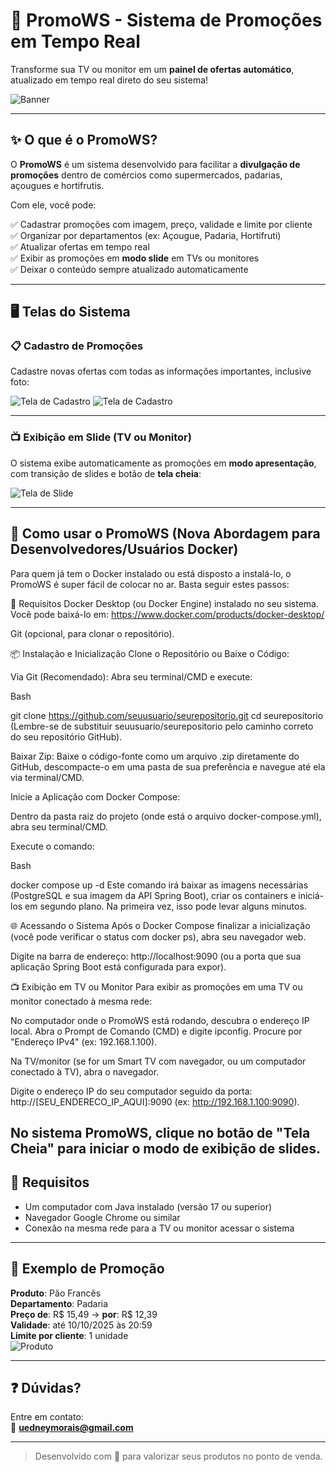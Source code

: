 # 🛒 PromoWS - Sistema de Promoções em Tempo Real

Transforme sua TV ou monitor em um **painel de ofertas automático**, atualizado em tempo real direto do seu sistema!

![Banner](docs/img/banner-promows.png)

---

## ✨ O que é o PromoWS?

O **PromoWS** é um sistema desenvolvido para facilitar a **divulgação de promoções** dentro de comércios como supermercados, padarias, açougues e hortifrutis.

Com ele, você pode:

✅ Cadastrar promoções com imagem, preço, validade e limite por cliente  
✅ Organizar por departamentos (ex: Açougue, Padaria, Hortifruti)  
✅ Atualizar ofertas em tempo real  
✅ Exibir as promoções em **modo slide** em TVs ou monitores  
✅ Deixar o conteúdo sempre atualizado automaticamente

---

## 🖥️ Telas do Sistema

### 📋 Cadastro de Promoções

Cadastre novas ofertas com todas as informações importantes, inclusive foto:

![Tela de Cadastro](docs/img/cadastro-promocao.png)
![Tela de Cadastro](docs/img/cadastro-promocao-2.png)

---

### 📺 Exibição em Slide (TV ou Monitor)

O sistema exibe automaticamente as promoções em **modo apresentação**, com transição de slides e botão de **tela cheia**:

![Tela de Slide](docs/img/promotions-slide.gif)

---

## 🚀 Como usar o PromoWS (Nova Abordagem para Desenvolvedores/Usuários Docker)
Para quem já tem o Docker instalado ou está disposto a instalá-lo, o PromoWS é super fácil de colocar no ar. Basta seguir estes passos:

📌 Requisitos
Docker Desktop (ou Docker Engine) instalado no seu sistema. Você pode baixá-lo em: https://www.docker.com/products/docker-desktop/

Git (opcional, para clonar o repositório).

📦 Instalação e Inicialização
Clone o Repositório ou Baixe o Código:

Via Git (Recomendado): Abra seu terminal/CMD e execute:

Bash

git clone https://github.com/seuusuario/seurepositorio.git
cd seurepositorio
(Lembre-se de substituir seuusuario/seurepositorio pelo caminho correto do seu repositório GitHub).

Baixar Zip: Baixe o código-fonte como um arquivo .zip diretamente do GitHub, descompacte-o em uma pasta de sua preferência e navegue até ela via terminal/CMD.

Inicie a Aplicação com Docker Compose:

Dentro da pasta raiz do projeto (onde está o arquivo docker-compose.yml), abra seu terminal/CMD.

Execute o comando:

Bash

docker compose up -d
Este comando irá baixar as imagens necessárias (PostgreSQL e sua imagem da API Spring Boot), criar os containers e iniciá-los em segundo plano. Na primeira vez, isso pode levar alguns minutos.

🌐 Acessando o Sistema
Após o Docker Compose finalizar a inicialização (você pode verificar o status com docker ps), abra seu navegador web.

Digite na barra de endereço: http://localhost:9090 (ou a porta que sua aplicação Spring Boot está configurada para expor).

📺 Exibição em TV ou Monitor
Para exibir as promoções em uma TV ou monitor conectado à mesma rede:

No computador onde o PromoWS está rodando, descubra o endereço IP local. Abra o Prompt de Comando (CMD) e digite ipconfig. Procure por "Endereço IPv4" (ex: 192.168.1.100).

Na TV/monitor (se for um Smart TV com navegador, ou um computador conectado à TV), abra o navegador.

Digite o endereço IP do seu computador seguido da porta: http://[SEU_ENDERECO_IP_AQUI]:9090 (ex: http://192.168.1.100:9090).

No sistema PromoWS, clique no botão de "Tela Cheia" para iniciar o modo de exibição de slides.
---

## 📌 Requisitos

- Um computador com Java instalado (versão 17 ou superior)  
- Navegador Google Chrome ou similar  
- Conexão na mesma rede para a TV ou monitor acessar o sistema  

---

## 📆 Exemplo de Promoção

**Produto**: Pão Francês  
**Departamento**: Padaria  
**Preço de**: R$ 15,49 → **por**: R$ 12,39  
**Validade**: até 10/10/2025 às 20:59  
**Limite por cliente**: 1 unidade  
![Produto](docs/img/pao.png)

---

## ❓ Dúvidas?

Entre em contato:  
📧 **uedneymorais@gmail.com**

---

> Desenvolvido com 💙 para valorizar seus produtos no ponto de venda.
